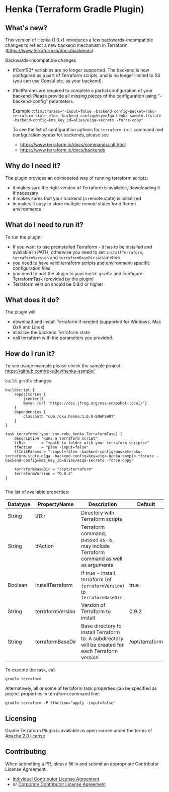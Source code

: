 # Henka (Terraform Gradle Plugin)

## What's new?

This version of Henka (1.0.x) introduces a few backwards-incompatible changes to reflect a new backend mechanism
in Terraform (https://www.terraform.io/docs/backends).

Backwards-incompatible changes

*   tfConfS3* variables are no longer supported. The backend is now configured as a part of Terraform scripts,
    and is no longer limited to S3 (you can use Consul etc. as your backend).
*   tfInitParams are required to complete a partial configuration of your backend. Please provide all missing pieces
    of the configuration using "-backend-config" parameters.
     
    Example :`tfInitParams="-input=false -backend-config=bucket=roku-terraform-state-e1qa -backend-config=key=e1qa-henka-sample.tfstate -backend-config=kms_key_id=alias/e1qa-secrets -force-copy"`
    
    To see the list of configuration options for `terraform init` command and configuration syntax for backends, please see
   
    * https://www.terraform.io/docs/commands/init.html
    * https://www.terraform.io/docs/backends

## Why do I need it? 

The plugin provides an opinionated way of running terraform scripts:
* it makes sure the right version of Terraform is available, downloading it if necessary
* it makes sures that your backend (a remote state) is initialized
* in makes it easy to store multiple remote states for different environments

## What do I need to run it?

To run the plugin:
* If you want to use preinstalled Terraform - it has to be installed and available in PATH, otherwise you need to set
`installTerraform`, `terraformVersion` and `terraformBaseDir` parameters
* you need to have valid terraform scripts and environment-specific configuration files
* you need to add the plugin to your `build.gradle` and configure TerraformTask (provided by the plugin)
* Terraform version should be 0.9.0 or higher

## What does it do?

The plugin will:
* download and install Terraform if needed (supported for Windows, Mac OsX and Linux)
* initialize the backend Terraform state
* call terraform with the parameters you provided.

## How do I run it?

To see usage example please check the sample project: https://github.com/rokudev/henka-sample/

`build.gradle` changes:

```
buildscript {
    repositories {
        jcenter()
        maven {url 'https://oss.jfrog.org/oss-snapshot-local/'}
    }
    dependencies {
        classpath "com.roku:henka:1.0.0-SNAPSHOT"
    }
}

task terraform(type: com.roku.henka.TerraformTask) {
    description "Runs a terraform script"
    tfDir       = "<path to folder with your terraform scripts>"
    tfAction    = "plan -input=false" 
    tfInitParams = "-input=false -backend-config=bucket=roku-terraform-state-e1qa -backend-config=key=e1qa-henka-sample.tfstate -backend-config=kms_key_id=alias/e1qa-secrets -force-copy"

    terraformBaseDir = "/opt/terraform"
    terraformVersion = "0.9.2"
}


```

The list of available properties:

|Datatype   |PropertyName           |Description                                                                                        | Default |
|---|---|---|---|
|String     |tfDir                  |Directory with Terraform scripts                                                                   | | 
|String     |tfAction               |Terraform command, passed as-is, may include Terraform command as well as arguments                | |
|Boolean    |installTerraform       |If true - install terraform (of `terraformVersion`) to `terraformBaseDir`                          | true |
|String     |terraformVersion       |Version of Terraform to install                                                                    | 0.9.2 |
|String     |terraformBaseDir       |Base directory to install Terraform to. A subdirectory will be created for each Terraform version  | /opt/terraform | 
     

To execute the task, call

```
gradle terraform
```

Alternatively, all or some of terraform task properties can be specified as project properties in terraform command line:

```
gradle terraform -P tfAction="apply -input=false" 

```

## Licensing

Gradle Terraform Plugin is available as open source under the terms of [Apache 2.0 license](http://www.apache.org/licenses/LICENSE-2.0.txt) 

## Contributing

When submitting a PR, please fill in and submit an appropriate Contributor License Agreement:
* [Individual Contributor License Agreement](https://raw.githubusercontent.com/rokudev/henka-sample/master/Roku%20ICLA.txt)
* or [Corporate Contributor License Agreement](https://raw.githubusercontent.com/rokudev/henka/master/Roku%20CCLA.txt)
